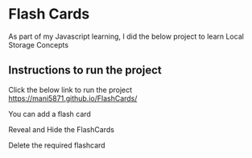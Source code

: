 # Flash Cards
As part of my Javascript learning, I did the below project to learn Local Storage Concepts
## Instructions to run the project
Click the below link to run the project
https://mani5871.github.io/FlashCards/

You can add a flash card

Reveal and Hide the FlashCards

Delete the required flashcard


